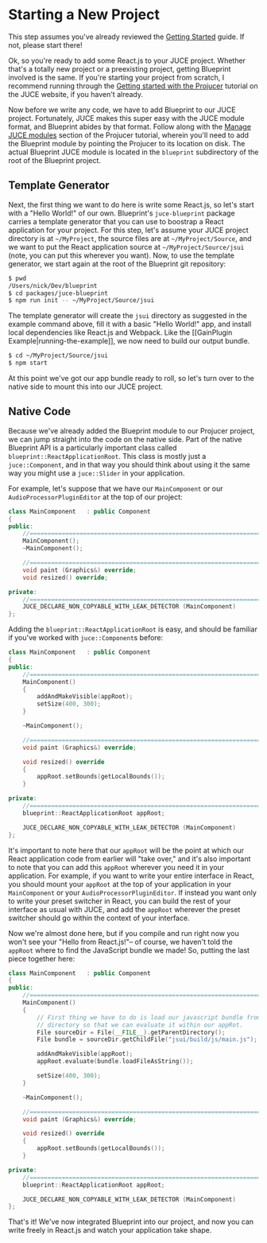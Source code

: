 # Starting a New Project

This step assumes you've already reviewed the [Getting Started](Getting_Started.md) guide. If not,
please start there!

Ok, so you're ready to add some React.js to your JUCE project. Whether that's a totally new project or a preexisting project, getting Blueprint involved is the same. If you're starting your project from scratch, I recommend running through the [Getting started with the Projucer](https://docs.juce.com/master/tutorial_new_projucer_project.html) tutorial on the JUCE website, if you haven't already.

Now before we write any code, we have to add Blueprint to our JUCE project. Fortunately, JUCE makes this super
easy with the JUCE module format, and Blueprint abides by that format. Follow along with the [Manage JUCE modules](https://docs.juce.com/master/tutorial_manage_projucer_project.html#tutorial_manage_projucer_project_managing_modules) section of the Projucer tutorial, wherein you'll need to add the Blueprint module by pointing the Projucer to its location on disk. The actual Blueprint JUCE module is located in the `blueprint` subdirectory of the root of the Blueprint project.

## Template Generator

Next, the first thing we want to do here is write some React.js, so let's start with a "Hello World!" of our own. Blueprint's `juce-blueprint` package carries a template generator that you can use to boostrap a React application for your project. For this step, let's assume your JUCE project directory is at `~/MyProject`, the source files are at `~/MyProject/Source`, and we want to put the React application source at `~/MyProject/Source/jsui` (note, you can put this wherever you want). Now, to use the template generator, we start again at the root of the Blueprint git repository:

```bash
$ pwd
/Users/nick/Dev/blueprint
$ cd packages/juce-blueprint
$ npm run init -- ~/MyProject/Source/jsui
```

The template generator will create the `jsui` directory as suggested in the example command above, fill it
with a basic "Hello World!" app, and install local dependencies like React.js and Webpack. Like the [[GainPlugin Example|running-the-example]], we now need to build our output bundle.

```bash
$ cd ~/MyProject/Source/jsui
$ npm start
```

At this point we've got our app bundle ready to roll, so let's turn over to the native side to mount this into
our JUCE project.

## Native Code

Because we've already added the Blueprint module to our Projucer project, we can jump straight into the code on the native side. Part of the native Blueprint API is a particularly important class called `blueprint::ReactApplicationRoot`. This class is mostly just a `juce::Component`, and in that way you should think about using it the same way you might use a `juce::Slider` in your application.

For example, let's suppose that we have our `MainComponent` or our `AudioProcessorPluginEditor` at the top of our project:

```cpp
class MainComponent   : public Component
{
public:
    //==============================================================================
    MainComponent();
    ~MainComponent();

    //==============================================================================
    void paint (Graphics&) override;
    void resized() override;

private:
    //==============================================================================
    JUCE_DECLARE_NON_COPYABLE_WITH_LEAK_DETECTOR (MainComponent)
};
```

Adding the `blueprint::ReactApplicationRoot` is easy, and should be familiar if you've worked with `juce::Component`s before:

```cpp
class MainComponent   : public Component
{
public:
    //==============================================================================
    MainComponent()
    {
        addAndMakeVisible(appRoot);
        setSize(400, 300);
    }

    ~MainComponent();

    //==============================================================================
    void paint (Graphics&) override;

    void resized() override
    {
        appRoot.setBounds(getLocalBounds());
    }

private:
    //==============================================================================
    blueprint::ReactApplicationRoot appRoot;

    JUCE_DECLARE_NON_COPYABLE_WITH_LEAK_DETECTOR (MainComponent)
};
```

It's important to note here that our `appRoot` will be the point at which our React application code from earlier
will "take over," and it's also important to note that you can add this `appRoot` wherever you need it in your application. For example, if you want to write your entire interface in React, you should mount your `appRoot` at the top of your application in your `MainComponent` or your `AudioProcessorPluginEditor`. If instead you want only to write your preset switcher in React, you can build the rest of your interface as usual with JUCE, and add the `appRoot` wherever the preset switcher should go within the context of your interface.

Now we're almost done here, but if you compile and run right now you won't see your "Hello from React.js!"– of course, we haven't told the `appRoot` where to find the JavaScript bundle we made! So, putting the last piece together here:

```cpp
class MainComponent   : public Component
{
public:
    //==============================================================================
    MainComponent()
    {
        // First thing we have to do is load our javascript bundle from the build
        // directory so that we can evaluate it within our appRot.
        File sourceDir = File(__FILE__).getParentDirectory();
        File bundle = sourceDir.getChildFile("jsui/build/js/main.js");

        addAndMakeVisible(appRoot);
        appRoot.evaluate(bundle.loadFileAsString());

        setSize(400, 300);
    }

    ~MainComponent();

    //==============================================================================
    void paint (Graphics&) override;

    void resized() override
    {
        appRoot.setBounds(getLocalBounds());
    }

private:
    //==============================================================================
    blueprint::ReactApplicationRoot appRoot;

    JUCE_DECLARE_NON_COPYABLE_WITH_LEAK_DETECTOR (MainComponent)
};
```

That's it! We've now integrated Blueprint into our project, and now you can write freely in React.js and watch your application take shape.

